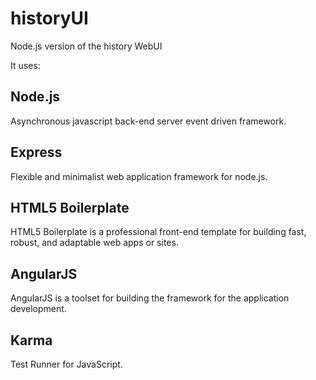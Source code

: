 
# historyUI

Node.js version of the history WebUI

<!--img src="https://github.com/uh-joan/menucloud/blob/master/app/images/menucloud.png">

<img src="https://github.com/uh-joan/menucloud/blob/master/app/images/menucloudStructure.png"-->

It uses:

## Node.js

Asynchronous javascript back-end server event driven framework. 

## Express

Flexible and minimalist web application framework for node.js.

## HTML5 Boilerplate

HTML5 Boilerplate is a professional front-end template for building fast, robust, and adaptable web apps or sites.

## AngularJS

AngularJS is a toolset for building the framework for the application development.

## Karma

Test Runner for JavaScript.



